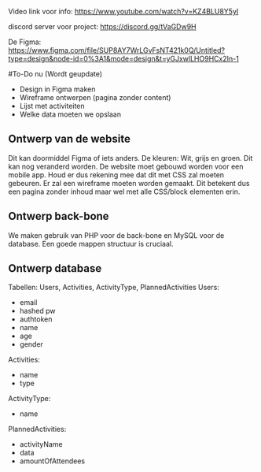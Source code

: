 Video link voor info: https://www.youtube.com/watch?v=KZ4BLU8Y5yI

discord server voor project: https://discord.gg/tVaGDw9H

De Figma: https://www.figma.com/file/SUP8AY7WrLGvFsNT421k0Q/Untitled?type=design&node-id=0%3A1&mode=design&t=yGJxwlLHO9HCx2In-1

#To-Do nu (Wordt geupdate)
- Design in Figma maken
- Wireframe ontwerpen (pagina zonder content)
- Lijst met activiteiten
- Welke data moeten we opslaan


## Ontwerp van de website
Dit kan doormiddel Figma of iets anders.
De kleuren: Wit, grijs en groen. Dit kan nog veranderd worden.
De website moet gebouwd worden voor een mobile app. Houd er dus rekening mee dat dit met CSS zal moeten gebeuren.
Er zal een wireframe moeten worden gemaakt. Dit betekent dus een pagina zonder inhoud maar wel met alle CSS/block elementen erin.

## Ontwerp back-bone
We maken gebruik van PHP voor de back-bone en MySQL voor de database.
Een goede mappen structuur is cruciaal.

## Ontwerp database
Tabellen: Users, Activities, ActivityType, PlannedActivities
Users:
- email
- hashed pw
- authtoken
- name
- age
- gender

Activities:
- name
- type

ActivityType:
- name

PlannedActivities:
- activityName
- data
- amountOfAttendees

  
